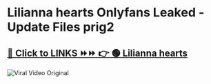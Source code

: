 
 # Lilianna hearts Onlyfans Leaked - Update Files prig2

## <h2><a href="https://clipsfans.com/Lilianna_hearts&ref=git">🔗 Click to LINKS ⏩⏩ 👉 🟢 Lilianna hearts </a></h2>

<a href="https://clipsfans.com/Lilianna_hearts&ref=git" rel="nofollow" data-target="animated-image.originalLink"><img src="https://i.ibb.co.com/xMMVF88/686577567.gif" alt="Viral Video Original" style="max-width: 100%; display: inline-block;" data-target="animated-image.originalImage"></a>

